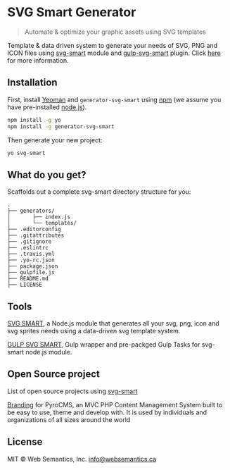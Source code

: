 # SVG Smart Generator   
> Automate &amp; optimize your graphic assets using SVG templates

Template & data driven system to generate your needs of SVG, PNG and ICON files using [svg-smart](https://github.com/websemantics/svg-smart) module and [gulp-svg-smart](https://github.com/websemantics/gulp-svg-smart) plugin. Click [here](https://github.com/websemantics/svg-smart) for more information.

## Installation

First, install [Yeoman](http://yeoman.io) and `generator-svg-smart` using [npm](https://www.npmjs.com/) (we assume you have pre-installed [node.js](https://nodejs.org/)).

```bash
npm install -g yo
npm install -g generator-svg-smart
```

Then generate your new project:

```bash
yo svg-smart
```

## What do you get?

Scaffolds out a complete svg-smart directory structure for you:

```
.
├── generators/
│       ├── index.js
│       └── templates/
├── .editorconfig
├── .gitattributes
├── .gitignore
├── .eslintrc
├── .travis.yml
├── .yo-rc.json
├── package.json
├── gulpfile.js
├── README.md
├── LICENSE
```

## Tools

[SVG SMART](https://github.com/websemantics/svg-smart), a Node.js module that generates all your svg, png, icon and svg sprites needs using a data-driven svg template system.

[GULP SVG SMART](https://github.com/websemantics/gulp-svg-smart), Gulp wrapper and pre-packged Gulp Tasks for svg-smart node.js module.

## Open Source project

List of open source projects using [svg-smart](https://github.com/websemantics/svg-smart)

[Branding](https://github.com/pyrocms/branding) for PyroCMS, an MVC PHP Content Management System built to be easy to use, theme and develop with. It is used by individuals and organizations of all sizes around the world

## License

MIT © Web Semantics, Inc. <info@websemantics.ca>
